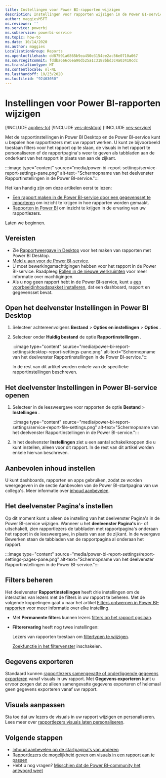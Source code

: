 ```yaml
---
title: Instellingen voor Power BI-rapporten wijzigen
description: Instellingen voor rapporten wijzigen in de Power BI-service
author: maggiesMSFT
ms.reviewer: ''
ms.service: powerbi
ms.subservice: powerbi-service
ms.topic: how-to
ms.date: 10/14/2020
ms.author: maggies
LocalizationGroup: Reports
ms.openlocfilehash: dd87501a6865b9ea450e3154ee2ac56e0710a067
ms.sourcegitcommit: fddba666c6ea90d525a1c3188bbd3c4a03410cdc
ms.translationtype: HT
ms.contentlocale: nl-NL
ms.lasthandoff: 10/23/2020
ms.locfileid: "92463050"
---
```

# <a name="change-settings-for-power-bi-reports"></a>Instellingen voor Power BI-rapporten wijzigen

[!INCLUDE [applies-to](../includes/applies-to.md)] [!INCLUDE [yes-desktop](../includes/yes-desktop.md)] [!INCLUDE [yes-service](../includes/yes-service.md)]

Met de rapportinstellingen in Power BI Desktop en de Power BI-service kunt u bepalen hoe rapportlezers met uw rapport werken. U kunt ze bijvoorbeeld toestaan filters voor het rapport op te slaan, de visuals in het rapport te personaliseren of de rapportpagina's weer te geven als tabbladen aan de onderkant van het rapport in plaats van aan de zijkant.

:::image type="content" source="media/power-bi-report-settings/service-report-settings-pane.png" alt-text="Schermopname van het deelvenster Rapportinstellingen in de Power BI-service.":::

Het kan handig zijn om deze artikelen eerst te lezen:

- [Een rapport maken in de Power BI-service door een gegevensset te importeren](service-report-create-new.md) om inzicht te krijgen in hoe rapporten worden gemaakt.
- [Rapporten in Power BI](../consumer/end-user-reports.md) om inzicht te krijgen in de ervaring van uw rapportlezers.

 Laten we beginnen.

## <a name="prerequisites"></a>Vereisten

- Zie [Rapportweergave in Desktop](desktop-report-view.md) voor het maken van rapporten met Power BI Desktop.
- [Meld u aan voor de Power BI-service](../fundamentals/service-self-service-signup-for-power-bi.md). 
- U moet bewerkingsmachtigingen hebben voor het rapport in de Power BI-service. Raadpleeg [Rollen in de nieuwe werkruimten](../collaborate-share/service-new-workspaces.md#roles-in-the-new-workspaces) voor meer informatie over machtigingen.
- Als u nog geen rapport hebt in de Power BI-service, kunt u [een voorbeeldinhoudspakket installeren](sample-datasets.md#install-built-in-content-packs), dat een dashboard, rapport en gegevensset bevat.

## <a name="open-the-settings-pane-in-power-bi-desktop"></a>Open het deelvenster Instellingen in Power BI Desktop

1. Selecteer achtereenvolgens **Bestand** > **Opties en instellingen** > **Opties** .
1. Selecteer onder **Huidig bestand** de optie **Rapportinstellingen** .

    :::image type="content" source="media/power-bi-report-settings/desktop-report-settings-pane.png" alt-text="Schermopname van het deelvenster Rapportinstellingen in de Power BI-service.":::

    In de rest van dit artikel worden enkele van de specifieke rapportinstellingen beschreven.

## <a name="open-the-settings-pane-in-the-power-bi-service"></a>Het deelvenster Instellingen in Power BI-service openen

1. Selecteer in de leesweergave voor rapporten de optie **Bestand** > **Instellingen** .

    :::image type="content" source="media/power-bi-report-settings/service-report-file-settings.png" alt-text="Schermopname van het deelvenster Rapportinstellingen in de Power BI-service.":::

1. In het deelvenster **Instellingen** ziet u een aantal schakelknoppen die u kunt instellen, alleen voor dit rapport. In de rest van dit artikel worden enkele hiervan beschreven.

## <a name="set-featured-content"></a>Aanbevolen inhoud instellen

U kunt dashboards, rapporten en apps gebruiken, zodat ze worden weergegeven in de sectie Aanbevolen van de Power BI-startpagina van uw collega's. Meer informatie over [inhoud aanbevelen](../collaborate-share/service-featured-content.md).

## <a name="set-the-pages-pane"></a>Het deelvenster Pagina's instellen

Op dit moment kunt u alleen de instelling van het deelvenster Pagina's in de Power BI-service wijzigen. Wanneer u het **deelvenster Pagina's** in- of uitschakelt, zien rapportlezers de tabbladen met rapportpagina's onderaan het rapport in de leesweergave, in plaats van aan de zijkant. In de weergave Bewerken staan de tabbladen van de rapportpagina al onderaan het rapport.

:::image type="content" source="media/power-bi-report-settings/report-settings-pages-pane.png" alt-text="Schermopname van het deelvenster Rapportinstellingen in de Power BI-service.":::

## <a name="control-filters"></a>Filters beheren

Het deelvenster **Rapportinstellingen** heeft drie instellingen om de interacties van lezers met de filters in uw rapport te beheren. Met de volgende koppelingen gaat u naar het artikel [Filters ontwerpen in Power BI-rapporten](power-bi-report-filter.md) voor meer informatie over elke instelling.

- Met **Permanente filters** kunnen lezers [filters op het rapport opslaan](power-bi-report-filter.md#allow-saving-filters).
- **Filterervaring** heeft nog twee instellingen:
    
    Lezers van rapporten toestaan om [filtertypen te wijzigen](power-bi-report-filter.md#restrict-changes-to-filter-type).

    [Zoekfunctie in het filtervenster](power-bi-report-filter.md#filters-pane-search) inschakelen.

## <a name="export-data"></a>Gegevens exporteren

Standaard kunnen [rapportlezers samengevatte of onderliggende gegevens exporteren](../consumer/end-user-export.md) vanaf visuals in uw rapport. Met **Gegevens exporteren** kunt u ervoor zorgen dat ze alleen samengevatte gegevens exporteren of helemaal geen gegevens exporteren vanaf uw rapport.

## <a name="personalize-visuals"></a>Visuals aanpassen

Sta toe dat uw lezers de visuals in uw rapport wijzigen en personaliseren. Lees meer over [rapportlezers visuals laten personaliseren](power-bi-personalize-visuals.md).

## <a name="next-steps"></a>Volgende stappen

* [Inhoud aanbevelen op de startpagina's van anderen](../collaborate-share/service-featured-content.md)
* [Rapportlezers de mogelijkheid geven om visuals in een rapport aan te passen](power-bi-personalize-visuals.md)
* Hebt u nog vragen? [Misschien dat de Power BI-community het antwoord weet](https://community.powerbi.com/)
